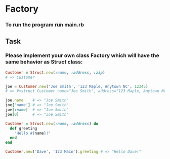 # Factory
### To run the program run main.rb

## Task
### Please implement your own class Factory which will have the same behavior as Struct class:

```ruby
Customer = Struct.new(:name, :address, :zip)
# => Customer

joe = Customer.new('Joe Smith', '123 Maple, Anytown NC', 12345)
# => #<struct Customer name="Joe Smith", address="123 Maple, Anytown NC", zip=12345>

joe.name    # => "Joe Smith"
joe['name'] # => "Joe Smith"
joe[:name]  # => "Joe Smith"
joe[0]      # => "Joe Smith"

Customer = Struct.new(:name, :address) do
  def greeting
    "Hello #{name}!"
  end
end

Customer.new('Dave', '123 Main').greeting # => "Hello Dave!"
```

